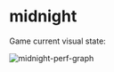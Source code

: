 # midnight

Game current visual state:

![midnight-perf-graph](https://user-images.githubusercontent.com/3159648/71363601-9051ff80-2591-11ea-8cf7-610c5b081c92.gif)
